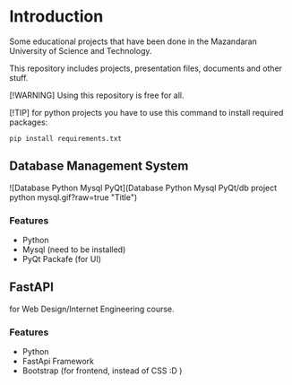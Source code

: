 
# Introduction

Some educational projects that have been done in the Mazandaran University of Science and Technology.


This repository includes projects, presentation files, documents and other stuff.


[!WARNING]
Using this repository is free for all.

[!TIP]
for python projects you have to use this command to install required packages:

`pip install requirements.txt`


## Database Management System

![Database Python Mysql PyQt](Database Python Mysql PyQt/db project python mysql.gif?raw=true "Title")

### Features

- Python
- Mysql (need to be installed)
- PyQt Packafe (for UI)



## FastAPI

for Web Design/Internet Engineering course.

### Features

- Python
- FastApi Framework
- Bootstrap (for frontend, instead of CSS :D )
